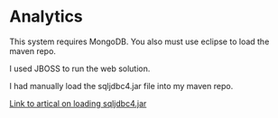 Analytics
=========
This system requires MongoDB.  You also must use eclipse to load the maven repo.

I used JBOSS to run the web solution.

I had manually load the sqljdbc4.jar file into my maven repo.

[Link to artical on loading sqljdbc4.jar](http://claude.betancourt.us/add-microsoft-sql-jdbc-driver-to-maven/)
